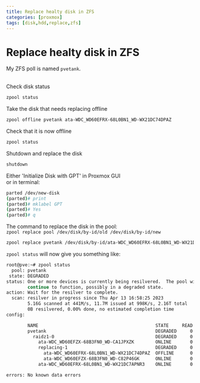 ```yaml
---
title: Replace healty disk in ZFS
categories: [proxmox]
tags: [disk,hdd,replace,zfs]
---
```


# Replace healty disk in ZFS
My ZFS poll is named `pvetank`.<br><br>

Check disk status
```bash
zpool status
```
Take the disk that needs replacing offline
```bash
zpool offline pvetank ata-WDC_WD60EFRX-68L0BN1_WD-WX21DC74DPAZ
```
Check that it is now offline
```bash
zpool status
```
Shutdown and replace the disk
```bash
shutdown
```
Either 'Initialize Disk with GPT' in Proxmox GUI<br>
or in terminal:
```bash
parted /dev/new-disk
(parted)# print
(parted)# mklabel GPT
(parted)# Yes
(parted)# q
```
The command to replace the disk in the pool:<br>
`zpool replace pool /dev/disk/by-id/old /dev/disk/by-id/new`
```bash
zpool replace pvetank /dev/disk/by-id/ata-WDC_WD60EFRX-68L0BN1_WD-WX21DC74DPAZ /dev/disk/by-id/ata-WDC_WD60EFZX-68B3FN0_WD-C82P46GK
```
`zpool status` will now give you something like:
```bash
root@pve:~# zpool status
  pool: pvetank
 state: DEGRADED
status: One or more devices is currently being resilvered.  The pool will
        continue to function, possibly in a degraded state.
action: Wait for the resilver to complete.
  scan: resilver in progress since Thu Apr 13 16:58:25 2023
        5.16G scanned at 441M/s, 11.7M issued at 998K/s, 2.16T total
        0B resilvered, 0.00% done, no estimated completion time
config:

        NAME                                            STATE     READ WRITE CKSUM
        pvetank                                         DEGRADED     0     0     0
          raidz1-0                                      DEGRADED     0     0     0
            ata-WDC_WD60EFZX-68B3FN0_WD-CA1JPXZK        ONLINE       0     0     0
            replacing-1                                 DEGRADED     0     0     0
              ata-WDC_WD60EFRX-68L0BN1_WD-WX21DC74DPAZ  OFFLINE      0     0     0
              ata-WDC_WD60EFZX-68B3FN0_WD-C82P46GK      ONLINE       0     0     0
            ata-WDC_WD60EFRX-68L0BN1_WD-WX21DC7APNR3    ONLINE       0     0     0

errors: No known data errors
```